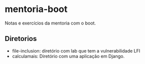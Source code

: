 # mentoria-boot

Notas e exercícios da mentoria com o boot.

## Diretorios

 - file-inclusion: diretório com lab que tem a vulnerabilidade LFI
 - calculamais: Diretório com uma aplicação em Django.
